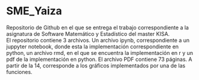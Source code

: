 # SME_Yaiza
Repositorio de Github en el que se entrega el trabajo correspondiente a la asignatura de Software Matemático y Estadístico del master KISA.  
El repositorio contiene 3 archivos. Un archivo ipynb, correspondiente a un juppyter notebook, donde esta la implementación correspondiente en python, un archivo rmd, en el que se encuentra la implementación en r y un pdf de la implementación en python. 
El archivo PDF contiene 73 páginas. A partir de la 14, corresponde a los gráficos implementados por una de las funciones. 

